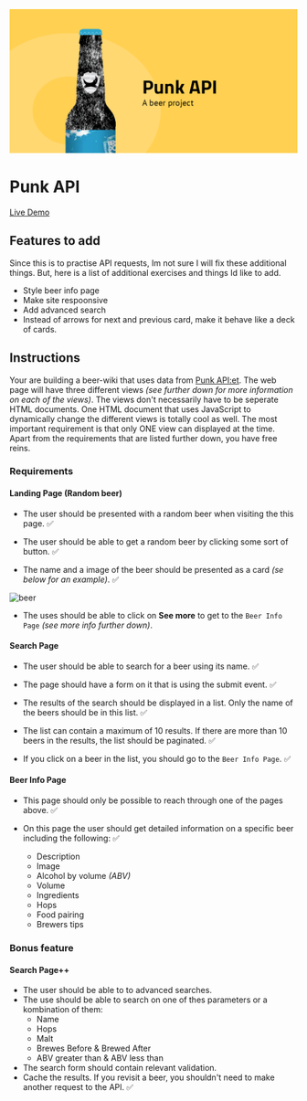 ![poster](poster.png)

# Punk API

[Live Demo](https://sockulags.github.io/Punk_API/)

## Features to add
Since this is to practise API requests, Im not sure I will fix these additional things. But, here is a list of additional exercises and things Id like to add. 
- Style beer info page
- Make site respoonsive
- Add advanced search
- Instead of arrows for next and previous card, make it behave like a deck of cards.

  
## Instructions

Your are building a beer-wiki that uses data from [Punk API:et](https://punkapi.com/documentation/v2). The web page will have three different views _(see further down for more information on each of the views)_. The views don't necessarily have to be seperate HTML documents. One HTML document that uses JavaScript to dynamically change the different views is totally cool as well. The most important requirement is that only ONE view can displayed at the time. Apart from the requirements that are listed further down, you have free reins.

### Requirements

#### Landing Page (Random beer) 

- The user should be presented with a random beer when visiting the this page. ✅

- The user should be able to get a random beer by clicking some sort of button. ✅

- The name and a image of the beer should be presented as a card _(se below for an example)_. ✅

![beer](./card.jpg)

- The uses should be able to click on **See more** to get to the `Beer Info Page` _(see more info further down)_.

#### Search Page

- The user should be able to search for a beer using its name. ✅

- The page should have a form on it that is using the submit event. ✅

- The results of the search should be displayed in a list. Only the name of the beers should be in this list. ✅

- The list can contain a maximum of 10 results. If there are more than 10 beers in the results, the list should be paginated. ✅

- If you click on a beer in the list, you should go to the `Beer Info Page`. ✅

#### Beer Info Page

- This page should only be possible to reach through one of the pages above. ✅

- On this page the user should get detailed information on a specific beer including the following: ✅
  - Description
  - Image
  - Alcohol by volume _(ABV)_
  - Volume
  - Ingredients
  - Hops
  - Food pairing
  - Brewers tips

### Bonus feature

#### Search Page++

- The user should be able to to advanced searches.
- The use should be able to search on one of thes parameters or a kombination of them:
  - Name
  - Hops
  - Malt
  - Brewes Before & Brewed After
  - ABV greater than & ABV less than
- The search form should contain relevant validation.
- Cache the results. If you revisit a beer, you shouldn't need to make another request to the API. ✅
